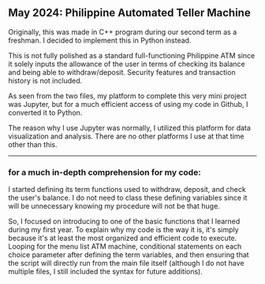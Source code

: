 ## May 2024: Philippine Automated Teller Machine

Originally, this was made in C++ program during our second term as a freshman. I decided to implement this in Python instead.

This is not fully polished as a standard full-functioning Philippine ATM since it solely inputs the allowance of the user in terms of checking its balance and being able to withdraw/deposit. Security features and transaction history is not included.

As seen from the two files, my platform to complete this very mini project was Jupyter, but for a much efficient access of using my code in Github, I converted it to Python.

The reason why I use Jupyter was normally, I utilized this platform for data visualization and analysis. There are no other platforms I use at that time other than this.

---

### for a much in-depth comprehension for my code:

I started defining its term functions used to withdraw, deposit, and check the user's balance. I do not need to class these defining variables since it will be unnecessary knowing my procedure will not be that huge.

So, I focused on introducing to one of the basic functions that I learned during my first year. To explain why my code is the way it is, it's simply because it's at least the most organized and efficient code to execute. Looping for the menu list ATM machine, conditional statements on each choice parameter after defining the term variables, and then ensuring that the script will directly run from the main file itself (although I do not have multiple files, I still included the syntax for future additions).
